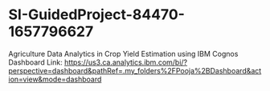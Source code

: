 # SI-GuidedProject-84470-1657796627
Agriculture Data Analytics in Crop Yield Estimation using IBM Cognos
Dashboard Link: https://us3.ca.analytics.ibm.com/bi/?perspective=dashboard&pathRef=.my_folders%2FPooja%2BDashboard&action=view&mode=dashboard
